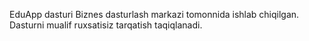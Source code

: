 EduApp dasturi Biznes dasturlash markazi tomonnida ishlab chiqilgan.
Dasturni mualif ruxsatisiz tarqatish taqiqlanadi.